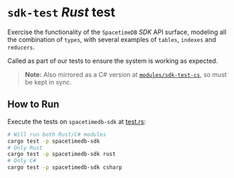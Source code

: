 # `sdk-test` *Rust* test

Exercise the functionality of the `SpacetimeDB` *SDK* API surface, modeling all the combination
of `types`, with several examples of `tables`, `indexes` and `reducers`.

Called as part of our tests to ensure the system is working as expected.

> **Note:** Also mirrored as a C# version at [`modules/sdk-test-cs`](../sdk-test-cs/), so must be kept in sync.

## How to Run

Execute the tests on `spacetimedb-sdk` at [test.rs](../../crates/sdk/tests/test.rs):

```bash
# Will run both Rust/C# modules
cargo test -p spacetimedb-sdk
# Only Rust
cargo test -p spacetimedb-sdk rust
# Only C#
cargo test -p spacetimedb-sdk csharp
```